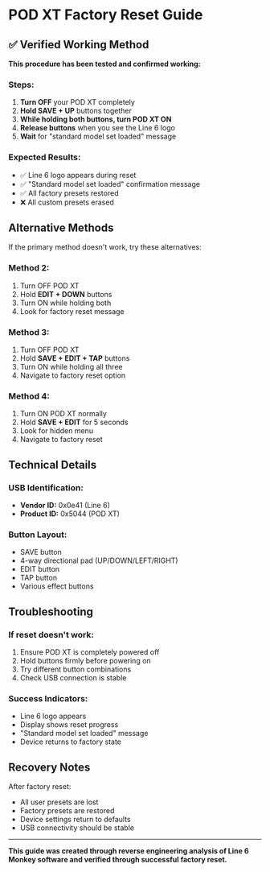 # POD XT Factory Reset Guide

## ✅ Verified Working Method

**This procedure has been tested and confirmed working:**

### Steps:
1. **Turn OFF** your POD XT completely
2. **Hold SAVE + UP** buttons together
3. **While holding both buttons, turn POD XT ON**
4. **Release buttons** when you see the Line 6 logo
5. **Wait** for "standard model set loaded" message

### Expected Results:
- ✅ Line 6 logo appears during reset
- ✅ "Standard model set loaded" confirmation message
- ✅ All factory presets restored
- ❌ All custom presets erased

## Alternative Methods

If the primary method doesn't work, try these alternatives:

### Method 2:
1. Turn OFF POD XT
2. Hold **EDIT + DOWN** buttons
3. Turn ON while holding both
4. Look for factory reset message

### Method 3:
1. Turn OFF POD XT  
2. Hold **SAVE + EDIT + TAP** buttons
3. Turn ON while holding all three
4. Navigate to factory reset option

### Method 4:
1. Turn ON POD XT normally
2. Hold **SAVE + EDIT** for 5 seconds
3. Look for hidden menu
4. Navigate to factory reset

## Technical Details

### USB Identification:
- **Vendor ID:** 0x0e41 (Line 6)
- **Product ID:** 0x5044 (POD XT)

### Button Layout:
- SAVE button
- 4-way directional pad (UP/DOWN/LEFT/RIGHT)
- EDIT button
- TAP button
- Various effect buttons

## Troubleshooting

### If reset doesn't work:
1. Ensure POD XT is completely powered off
2. Hold buttons firmly before powering on
3. Try different button combinations
4. Check USB connection is stable

### Success Indicators:
- Line 6 logo appears
- Display shows reset progress
- "Standard model set loaded" message
- Device returns to factory state

## Recovery Notes

After factory reset:
- All user presets are lost
- Factory presets are restored
- Device settings return to defaults
- USB connectivity should be stable

---

**This guide was created through reverse engineering analysis of Line 6 Monkey software and verified through successful factory reset.**